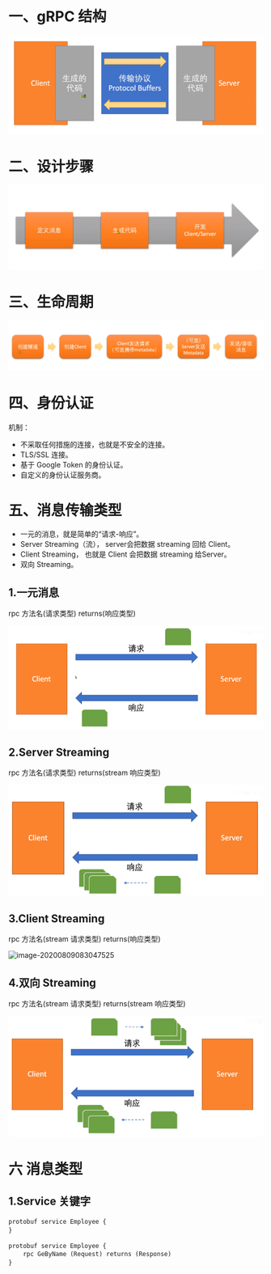 # 一、gRPC 结构

![image-20200809081157443](.\Pictures\image-20200809081157443.png)

# 二、设计步骤

![image-20200809081421271](.\Pictures\image-20200809081421271.png)



# 三、生命周期

![image-20200809081506275](.\Pictures\image-20200809081506275.png)

# 四、身份认证

机制：

* 不采取任何措施的连接，也就是不安全的连接。
* TLS/SSL 连接。
* 基于 Google Token 的身份认证。
* 自定义的身份认证服务商。

# 五、消息传输类型

* 一元的消息，就是简单的“请求-响应”。
* Server Streaming（流）， server会把数据 streaming 回给 Client。
* Client Streaming， 也就是 Client 会把数据 streaming 给Server。
* 双向 Streaming。

## 1.一元消息

rpc 方法名(请求类型) returns(响应类型)

![image-20200809082739637](.\Pictures\image-20200809082739637.png)

## 2.Server Streaming

rpc 方法名(请求类型) returns(stream 响应类型)

![image-20200809082931953](.\Pictures\image-20200809082931953.png)

## 3.Client Streaming

rpc 方法名(stream 请求类型) returns(响应类型)

![image-20200809083047525](.\Picturess\image-20200809083047525.png)

## 4.双向 Streaming

rpc 方法名(stream 请求类型) returns(stream 响应类型)

![image-20200809083224282](.\Pictures\image-20200809083224282.png)

# 六 消息类型

## 1.Service 关键字

```protobuf
protobuf service Employee {
}
```

```protobuf
protobuf service Employee {
	rpc GeByName (Request) returns (Response)
}
```
